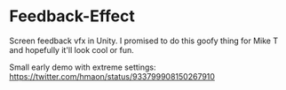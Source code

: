 # Feedback-Effect
Screen feedback vfx in Unity. I promised to do this goofy thing for Mike T and hopefully it'll look cool or fun.

Small early demo with extreme settings: https://twitter.com/hmaon/status/933799908150267910
